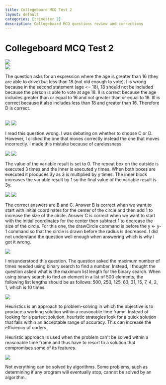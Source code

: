 ```yaml
---
title: Collegeboard MCQ Test 2
layout: default
categories: [trimester 2]
description: Collegeboard MCQ questions review and corrections
---
```


# Collegeboard MCQ Test 2

<img src="https://cdn.discordapp.com/attachments/1068416415251570689/1068416493542457354/Screenshot_2023-01-26_at_10.25.37_PM.png">

<br>

<img src="https://cdn.discordapp.com/attachments/1068416415251570689/1068420854121242654/Screenshot_2023-01-26_at_10.42.58_PM.png">

The question asks for an expression where the age is greater than 16 (they are able to drive) but less than 18 (not old enough to vote). I is wrong because in the second statement (age <= 18), 18 should not be included because the person is able to vote at age 18. II is correct because the age includes greater than or equal to 16 and not greater than or equal to 18. III is correct because it also includes less than 18 and greater than 16. Therefore D is correct.

<br>

<img src="https://cdn.discordapp.com/attachments/1068416415251570689/1068421004466081802/Screenshot_2023-01-26_at_10.43.21_PM.png">
<img src="https://cdn.discordapp.com/attachments/1068416415251570689/1068421004726108211/Screenshot_2023-01-26_at_10.43.33_PM.png">

I read this question wrong. I was debating on whether to choose C or D. However, I clicked the one that moves correctly instead the one that moves incorrectly. I made this mistake because of carelessness.

<img src="https://cdn.discordapp.com/attachments/1068416415251570689/1068421111357902890/Screenshot_2023-01-26_at_10.43.59_PM.png">
<img src="https://cdn.discordapp.com/attachments/1068416415251570689/1068421155188379718/Screenshot_2023-01-26_at_10.44.10_PM.png">

The value of the variable result is set to 0. The repeat box on the outside is executed 3 times and the inner is executed y times. When both boxes are executed it produces 3y as 3 is multiplied by y times. The inner block increases the variable result by 1 so the final value of the variable result is 3y.

<img src="https://cdn.discordapp.com/attachments/1068416415251570689/1068421297622757406/Screenshot_2023-01-26_at_10.44.44_PM.png">
<img src="https://cdn.discordapp.com/attachments/1068416415251570689/1068421386441330720/Screenshot_2023-01-26_at_10.45.05_PM.png">

The correct answers are B and C. Answer B is correct when we want to start with initial coordinates for the center of the circle and then add 1 to increase the size of the circle. Answer C is correct when we want to start with the initial coordinates for the center then subtract 1 to decrease the size of the circle. For this one, the drawCircle command is before the y <- y-1 command so that the circle is drawn before the radius is decreased. I did not understand the question well enough when answering which is why I got it wrong.

<img src="https://cdn.discordapp.com/attachments/1068416415251570689/1068421532906426379/Screenshot_2023-01-26_at_10.45.40_PM.png">

I misunderstood this question. The question asked the maximum number of times needed using binary search to find a number. Instead, I thought the question asked what is the maximum list length for the binary search. When using binary search to find an element in a list of 500 elements, the following list lengths should be as follows: 500, 250, 125, 63, 31, 15, 7, 4, 2, 1, which is 10 times.

<img src="https://cdn.discordapp.com/attachments/1068416415251570689/1068421626628149298/Screenshot_2023-01-26_at_10.46.02_PM.png">

Heuristics is an approach to problem-solving in which the objective is to produce a working solution within a reasonable time frame. Instead of looking for a perfect solution, heuristic strategies look for a quick solution that falls within an acceptable range of accuracy. This can increase the efficiency of coders.

Heuristic approach is used when the problem can't be solved within a reasonable time frame and thus have to resort to a solution that compromises some of its features.

<img src="https://cdn.discordapp.com/attachments/1068416415251570689/1068421827111686184/Screenshot_2023-01-26_at_10.46.50_PM.png">

Not everything can be solved by algorithms. Some problems, such as determining if any program will eventually stop, cannot be solved by an algorithm.